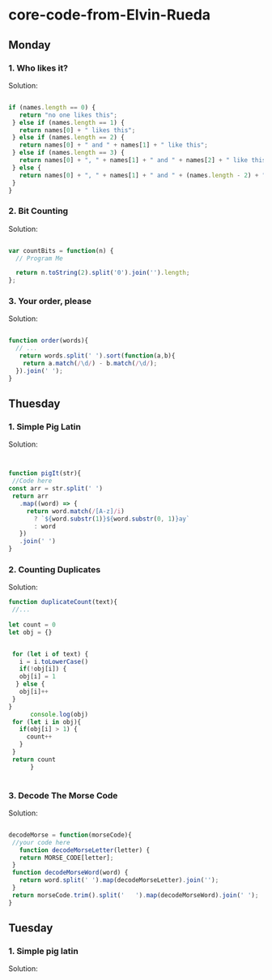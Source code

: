 # core-code-from-Elvin-Rueda


## Monday




### 1. Who likes it?






Solution:
 
 
 ```Javascript
 
 if (names.length == 0) {
    return "no one likes this";
  } else if (names.length == 1) {
    return names[0] + " likes this";  
  } else if (names.length == 2) {
    return names[0] + " and " + names[1] + " like this";
  } else if (names.length == 3) {
    return names[0] + ", " + names[1] + " and " + names[2] + " like this";
  } else {
    return names[0] + ", " + names[1] + " and " + (names.length - 2) + " others like this";
  }
}

```



### 2. Bit Counting






Solution:


```Javascript

var countBits = function(n) {
  // Program Me

  return n.toString(2).split('0').join('').length;
};
```


### 3. Your order, please






Solution:


```Javascript

function order(words){
  // ...
   return words.split(' ').sort(function(a,b){
    return a.match(/\d/) - b.match(/\d/);
  }).join(' ');
}
```



## Thuesday




### 1. Simple Pig Latin






Solution:
 
 
 ```Javascript
 
 
 function pigIt(str){
  //Code here
const arr = str.split(' ')
  return arr
    .map((word) => {
      return word.match(/[A-z]/i)
        ? `${word.substr(1)}${word.substr(0, 1)}ay`
        : word
    })
    .join(' ')
}

```
 
 ### 2. Counting Duplicates






Solution:
 
 
 ```Javascript
 function duplicateCount(text){
  //...
  
 let count = 0 
 let obj = {}
 

  for (let i of text) {
    i = i.toLowerCase()
    if(!obj[i]) {
    obj[i] = 1
   } else {
    obj[i]++
  }
}
       console.log(obj)
  for (let i in obj){
    if(obj[i] > 1) {
      count++
    }
  }
  return count
       }
       
 ```      
 
 
  ### 3. Decode The Morse Code






Solution:
 
 
 ```Javascript
 
 decodeMorse = function(morseCode){
  //your code here
    function decodeMorseLetter(letter) {
    return MORSE_CODE[letter];
  }
  function decodeMorseWord(word) {
    return word.split(' ').map(decodeMorseLetter).join('');
  }
  return morseCode.trim().split('   ').map(decodeMorseWord).join(' ');
}

```
 
 
## Tuesday




### 1. Simple pig latin






Solution:
 
 
 ```Javascript
 

